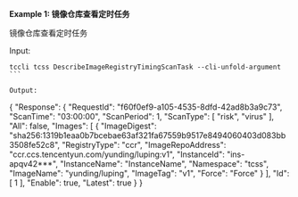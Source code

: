 **Example 1: 镜像仓库查看定时任务**

镜像仓库查看定时任务

Input: 

```
tccli tcss DescribeImageRegistryTimingScanTask --cli-unfold-argument ```

Output: 
```
{
    "Response": {
        "RequestId": "f60f0ef9-a105-4535-8dfd-42ad8b3a9c73",
        "ScanTime": "03:00:00",
        "ScanPeriod": 1,
        "ScanType": [
            "risk",
            "virus"
        ],
        "All": false,
        "Images": [
            {
                "ImageDigest": "sha256:1319b1eaa0b7bcebae63af321fa67559b9517e8494060403d083bb3508fe52c8",
                "RegistryType": "ccr",
                "ImageRepoAddress": "ccr.ccs.tencentyun.com/yunding/luping:v1",
                "InstanceId": "ins-apqv42***",
                "InstanceName": "InstanceName",
                "Namespace": "tcss",
                "ImageName": "yunding/luping",
                "ImageTag": "v1",
                "Force": "Force"
            }
        ],
        "Id": [
            1
        ],
        "Enable": true,
        "Latest": true
    }
}
```

